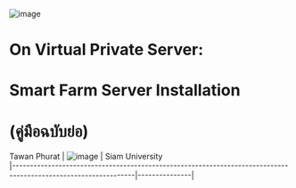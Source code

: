 ![image](https://user-images.githubusercontent.com/37249027/218273460-1c18a18e-b4a5-4b00-b155-feb20d4cb7b7.png)

# On Virtual Private Server: 
# Smart Farm Server Installation 
# (คู่มือฉบับย่อ)

  Tawan Phurat 
| ![image](https://user-images.githubusercontent.com/37249027/218273504-f589e290-0608-45a8-902a-a9ecec704975.png) | Siam University  
|----------------------------------------------------------------------------------------------------------------|---------------|
